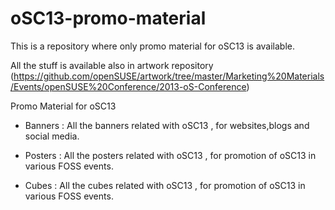 oSC13-promo-material
====================

This is a repository where only promo material for oSC13 is available. 

All the stuff is available also in artwork repository (https://github.com/openSUSE/artwork/tree/master/Marketing%20Materials/Events/openSUSE%20Conference/2013-oS-Conference)

Promo Material for oSC13

* Banners : All the banners related with oSC13 , for websites,blogs and social media.

* Posters : All the posters related with oSC13 , for promotion of oSC13 in various FOSS events.

* Cubes   : All the cubes related with oSC13 , for promotion of oSC13 in various FOSS events.
